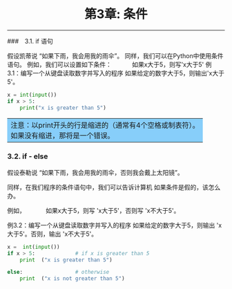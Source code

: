 # <center>第3章: 条件</center>
---

###　3.1. if 语句

假设凯蒂说 “如果下雨，我会用我的雨伞”。
同样，我们可以在Python中使用条件语句。
例如，我们可以设置如下条件：
&nbsp; &nbsp; &nbsp; &nbsp;&nbsp; &nbsp; 如果x大于5，则写'x大于5'
例3.1：编写一个从键盘读取数字并写入的程序
如果给定的数字大于5，则输出'x大于5'。
```python
x = int(input())
if x > 5:
    print("x is greater than 5")
```
<table><tr><td bgcolor=#87CEFA>注意：以print开头的行是缩进的（通常有4个空格或制表符）。<br>
如果没有缩进，那将是一个错误。
</td></tr></table>


### 3.2. if - else

假设泰勒说 “如果下雨，我会用我的雨伞，否则我会戴上太阳镜”。

同样，在我们程序的条件语句中，我们可以告诉计算机
如果条件是假的，该怎么办。

例如，
&nbsp; &nbsp; &nbsp; &nbsp;&nbsp; &nbsp; 如果x大于5，则写 'x大于5'，否则写 'x不大于5'。


例3.2：编写一个从键盘读取数字并写入的程序
如果给定的数字大于5，则输出 'x大于5'。否则，输出 'x不大于5'。

```python
x =  int(input())
if x > 5:             # if x is greater than 5
    print  ("x is greater than 5")

else:                 # otherwise
    print  ("x is not greater than 5")
```


